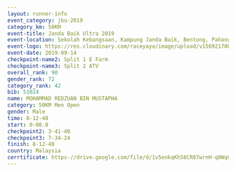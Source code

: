 ```yaml
---
layout: runner-info 
event_category: jbu-2019 
category_km: 50KM 
event-title: Janda Baik Ultra 2019
event-location: Sekolah Kebangsaan, Kampung Janda Baik, Bentong, Pahang, Malaysia 
event-logo: https://res.cloudinary.com/raceyaya/image/upload/v1569217009/logo/janda-baik_vch1pc.jpg 
event-date: 2019-09-14 
checkpoint-name2: Split 1 E Farm 
checkpoint-name3: Split 2 ATV 
overall_rank: 90
gender_rank: 72
category_rank: 42
bib: 51024
name: MOHAMMAD REDZUAN BIN MUSTAPHA
category: 50KM Men Open
gender: Male
time: 8-12-48
start: 0-00.0
checkpoint2: 3-41-40
checkpoint3: 7-34-24
finish: 8-12-48
country: Malaysia
cerrtificate: https-//drive.google.com/file/d/1v5enkqKhS6CR87wrnH-q0WqCc0UGzgG5/view?usp=sharing
---
```

